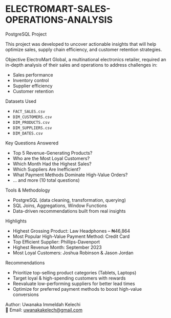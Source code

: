 # ELECTROMART-SALES-OPERATIONS-ANALYSIS
PostgreSQL Project


This project was developed to uncover actionable insights that will help optimize sales, supply chain efficiency, and customer retention strategies.


 Objective
ElectroMart Global, a multinational electronics retailer, required an in-depth analysis of their sales and operations to address challenges in:
- Sales performance
- Inventory control
- Supplier efficiency
- Customer retention


 Datasets Used
- `FACT_SALES.csv`
- `DIM_CUSTOMERS.csv`
- `DIM_PRODUCTS.csv`
- `DIM_SUPPLIERS.csv`
- `DIM_DATES.csv`


 Key Questions Answered
- Top 5 Revenue-Generating Products?
- Who are the Most Loyal Customers?
- Which Month Had the Highest Sales?
- Which Suppliers Are Inefficient?
- What Payment Methods Dominate High-Value Orders?
- ... and more (10 total questions)


Tools & Methodology
- PostgreSQL (data cleaning, transformation, querying)
- SQL Joins, Aggregations, Window Functions
- Data-driven recommendations built from real insights


 Highlights
- Highest Grossing Product: Law Headphones – ₦46,864
- Most Popular High-Value Payment Method: Credit Card
- Top Efficient Supplier: Phillips-Davenport
-  Highest Revenue Month: September 2023
-  Most Loyal Customers: Joshua Robinson & Jason Jordan


 Recommendations
- Prioritize top-selling product categories (Tablets, Laptops)
- Target loyal & high-spending customers with rewards
- Reevaluate low-performing suppliers for better lead times
- Optimize for preferred payment methods to boost high-value conversions


Author: Uwanaka Immeldah Kelechi  
📧 Email: uwanakakelech@gmail.com
